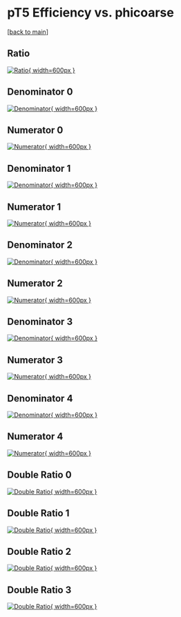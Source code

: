 # pT5 Efficiency vs. phicoarse

[[back to main](./)]



## Ratio

[![Ratio](../mtv/var/pT5_vtr_13_-1_eff_phicoarse.png){ width=600px }](../mtv/var/pT5_vtr_13_-1_eff_phicoarse.pdf)

## Denominator 0

[![Denominator](../mtv/den/pT5_vtr_13_-1_eff_phicoarse_den0.png){ width=600px }](../mtv/den/pT5_vtr_13_-1_eff_phicoarse_den0.pdf)

## Numerator 0

[![Numerator](../mtv/num/pT5_vtr_13_-1_eff_phicoarse_num0.png){ width=600px }](../mtv/num/pT5_vtr_13_-1_eff_phicoarse_num0.pdf)

## Denominator 1

[![Denominator](../mtv/den/pT5_vtr_13_-1_eff_phicoarse_den1.png){ width=600px }](../mtv/den/pT5_vtr_13_-1_eff_phicoarse_den1.pdf)

## Numerator 1

[![Numerator](../mtv/num/pT5_vtr_13_-1_eff_phicoarse_num1.png){ width=600px }](../mtv/num/pT5_vtr_13_-1_eff_phicoarse_num1.pdf)

## Denominator 2

[![Denominator](../mtv/den/pT5_vtr_13_-1_eff_phicoarse_den2.png){ width=600px }](../mtv/den/pT5_vtr_13_-1_eff_phicoarse_den2.pdf)

## Numerator 2

[![Numerator](../mtv/num/pT5_vtr_13_-1_eff_phicoarse_num2.png){ width=600px }](../mtv/num/pT5_vtr_13_-1_eff_phicoarse_num2.pdf)

## Denominator 3

[![Denominator](../mtv/den/pT5_vtr_13_-1_eff_phicoarse_den3.png){ width=600px }](../mtv/den/pT5_vtr_13_-1_eff_phicoarse_den3.pdf)

## Numerator 3

[![Numerator](../mtv/num/pT5_vtr_13_-1_eff_phicoarse_num3.png){ width=600px }](../mtv/num/pT5_vtr_13_-1_eff_phicoarse_num3.pdf)

## Denominator 4

[![Denominator](../mtv/den/pT5_vtr_13_-1_eff_phicoarse_den4.png){ width=600px }](../mtv/den/pT5_vtr_13_-1_eff_phicoarse_den4.pdf)

## Numerator 4

[![Numerator](../mtv/num/pT5_vtr_13_-1_eff_phicoarse_num4.png){ width=600px }](../mtv/num/pT5_vtr_13_-1_eff_phicoarse_num4.pdf)

## Double Ratio 0

[![Double Ratio](../mtv/ratio/pT5_vtr_13_-1_eff_phicoarse_ratio0.png){ width=600px }](../mtv/ratio/pT5_vtr_13_-1_eff_phicoarse_ratio0.pdf)

## Double Ratio 1

[![Double Ratio](../mtv/ratio/pT5_vtr_13_-1_eff_phicoarse_ratio1.png){ width=600px }](../mtv/ratio/pT5_vtr_13_-1_eff_phicoarse_ratio1.pdf)

## Double Ratio 2

[![Double Ratio](../mtv/ratio/pT5_vtr_13_-1_eff_phicoarse_ratio2.png){ width=600px }](../mtv/ratio/pT5_vtr_13_-1_eff_phicoarse_ratio2.pdf)

## Double Ratio 3

[![Double Ratio](../mtv/ratio/pT5_vtr_13_-1_eff_phicoarse_ratio3.png){ width=600px }](../mtv/ratio/pT5_vtr_13_-1_eff_phicoarse_ratio3.pdf)

